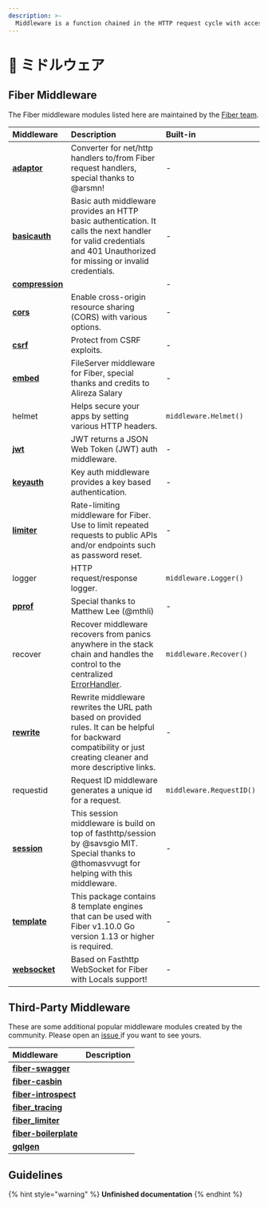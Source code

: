 ```yaml
---
description: >-
  Middleware is a function chained in the HTTP request cycle with access to the Context which it uses to perform a specific action, for example, logging every request or enabling CORS.
---
```


# 🧬 ミドルウェア

## Fiber Middleware

 The Fiber middleware modules listed here are maintained by the [Fiber team](https://github.com/orgs/gofiber/people).

| Middleware                                                | Description                                                                                                                                                           | Built-in                 |
|:--------------------------------------------------------- |:--------------------------------------------------------------------------------------------------------------------------------------------------------------------- |:------------------------ |
| [**adaptor**](https://github.com/gofiber/adaptor)         | Converter for net/http handlers to/from Fiber request handlers, special thanks to @arsmn!                                                                             | -                        |
| [**basicauth**](https://github.com/gofiber/basicauth)     | Basic auth middleware provides an HTTP basic authentication. It calls the next handler for valid credentials and 401 Unauthorized for missing or invalid credentials. | -                        |
| [**compression**](https://github.com/gofiber/compression) |                                                                                                                                                                       | -                        |
| [**cors**](https://github.com/gofiber/cors)               | Enable cross-origin resource sharing \(CORS\) with various options.                                                                                                 | -                        |
| [**csrf**](https://github.com/gofiber/csrf)               | Protect from CSRF exploits.                                                                                                                                           | -                        |
| [**embed**](https://github.com/gofiber/embed)             | FileServer middleware for Fiber, special thanks and credits to Alireza Salary                                                                                         | -                        |
| helmet                                                    | Helps secure your apps by setting various HTTP headers.                                                                                                               | `middleware.Helmet()`    |
| [**jwt**](https://github.com/gofiber/jwt)                 | JWT returns a JSON Web Token \(JWT\) auth middleware.                                                                                                               | -                        |
| [**keyauth**](https://github.com/gofiber/keyauth)         | Key auth middleware provides a key based authentication.                                                                                                              | -                        |
| [**limiter**](https://github.com/gofiber/limiter)         | Rate-limiting middleware for Fiber. Use to limit repeated requests to public APIs and/or endpoints such as password reset.                                            | -                        |
| logger                                                    | HTTP request/response logger.                                                                                                                                         | `middleware.Logger()`    |
| [**pprof**](https://github.com/gofiber/pprof)             | Special thanks to Matthew Lee \(@mthli\)                                                                                                                            | -                        |
| recover                                                   | Recover middleware recovers from panics anywhere in the stack chain and handles the control to the centralized[ ErrorHandler](error-handling.md).                     | `middleware.Recover()`   |
| [**rewrite**](https://github.com/gofiber/rewrite)         | Rewrite middleware rewrites the URL path based on provided rules. It can be helpful for backward compatibility or just creating cleaner and more descriptive links.   | -                        |
| requestid                                                 | Request ID middleware generates a unique id for a request.                                                                                                            | `middleware.RequestID()` |
| [**session**](https://github.com/gofiber/session)         | This session middleware is build on top of fasthttp/session by @savsgio MIT. Special thanks to @thomasvvugt for helping with this middleware.                         | -                        |
| [**template**](https://github.com/gofiber/template)       | This package contains 8 template engines that can be used with Fiber v1.10.0 Go version 1.13 or higher is required.                                                   | -                        |
| [**websocket**](https://github.com/gofiber/websocket)     | Based on Fasthttp WebSocket for Fiber with Locals support!                                                                                                            | -                        |

## Third-Party Middleware

These are some additional popular middleware modules created by the community. Please open an [issue ](https://github.com/gofiber/fiber/issues)if you want to see yours.

| Middleware                                                                | Description |
|:------------------------------------------------------------------------- |:----------- |
| [**fiber-swagger**](https://github.com/arsmn/fiber-swagger)               |             |
| [**fiber-casbin**](https://github.com/arsmn/fiber-casbin)                 |             |
| [**fiber-introspect**](https://github.com/arsmn/fiber-introspect)         |             |
| [**fiber\_tracing**](https://github.com/shareed2k/fiber_tracing)        |             |
| [**fiber\_limiter**](https://github.com/shareed2k/fiber_limiter)        |             |
| [**fiber-boilerplate**](https://github.com/thomasvvugt/fiber-boilerplate) |             |
| [**gqlgen**](https://github.com/arsmn/gqlgen)                             |             |

## Guidelines

{% hint style="warning" %}
**Unfinished documentation**
{% endhint %}

